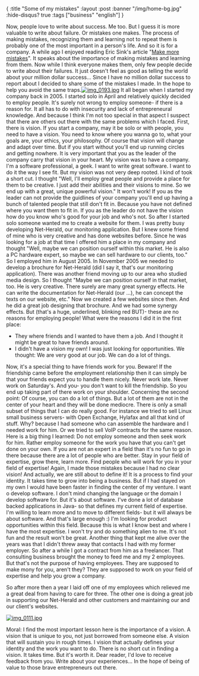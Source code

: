 {
  :title "Some of my mistakes"
  :layout :post
  :banner "/img/home-bg.jpg"
  :hide-disqus? true
  :tags ["business" "english"]
}

Now, people love to write about success. Me too. But I guess it is more valuable to write about failure. Or mistakes one makes. The process of making mistakes, recognizing them and learning not to repeat them is probably one of the most important in a person's life. And so it is for a company. A while ago I enjoyed reading Eric Sink's article "[Make more mistakes](http://www.ericsink.com/bos/Make_More_Mistakes.html)". It speaks about the importance of making mistakes and learning from them. Now while I think everyone makes them, only few people decide to write about their failures. It just doesn't feel as good as telling the world about your million dollar success... Since I have no million dollar success to report about I decided to share some of the mistakes I made. In the hope to help you avoid the same traps.[![img\_0193.jpg](/img/uploads/2007/05/img_0193.jpg)](/img/uploads/2007/05/img_0193.jpg "img_0193.jpg") It all began when I started my company back in 2005. I started solo in April and relatively quickly decided to employ people. It's surely not wrong to employ someone- if there is a reason for. It all has to do with insecurity and lack of entrepreneural knowledge. And because I think I'm not too special in that aspect I suspect that there are others out there with the same problems which I faced. First, there is vision. If you start a company, may it be solo or with people, you need to have a vision. You need to know where you wanna go to, what your goals are, your ethics, your philosophy. Of course that vision will change and adapt over time. But if you start without you'll end up running circles and getting nowhere. It is very important that you as the leader of the company carry that vision in your heart. My vision was to have a company. I'm a software professional, a geek. I want to write great software. I want to do it the way I see fit. But my vision was not very deep rooted. I kind of took a short cut. I thought "Well, I'll employ great people and provide a place for them to be creative. I just add their abilities and their visions to mine. So we end up with a great, unique powerful vision." It won't work! If you as the leader can not provide the guidlines of your company you'll end up having a bunch of talented people that still don't fit in. Because you have not defined where you want them to fit in. If you as the leader do not have the vision how do you know who's good for your job and who's not. So after I started solo someone wanted me to create a website for them. I was pretty busy developing Net-Herald, our monitoring application. But I knew some friend of mine who is very creative and has done websites before. Since he was looking for a job at that time I offered him a place in my company and thought "Well, maybe we can position ourself within this market. He is also a PC hardware expert, so maybe we can sell hardware to our clients, too." So I employed him in August 2005. In November 2005 we needed to develop a brochure for Net-Herald (did I say it, that's our monitoring application). There was another friend moving up to our area who studied media design. So I thought "Maybe we can position ourself in that market, too. He is very creative. There surely are many great synergy effects. He can write the documentation for Net-Herald (our ...), he can concept the texts on our website, etc." Now we created a few websites since then. And he did a great job designing that brochure. And we had some synergy effects. But (that's a huge, underlined, blinking red BUT)- these are no reasons for employing people! What were the reasons I did it in the first place:

-   They where friends and I wanted to have them a job. And I thought it might be great to have friends around.
-   I didn't have a vision my own! I was just looking for opportunities. We thought: We are very good at our job. We can do a lot of things.

Now, it's a special thing to have friends work for you. Beware! If the friendship came before the employment relationship then it can simply be that your friends expect you to handle them nicely. Never work late. Never work on Saturday's. And you- you don't want to kill the friendship. So you end up taking part of there work on your shoulder. Concerning the second point: Of course, you can do a lot of things. But a lot of them are not in the center of your heart and they will be done mediocre. There is only a small subset of things that I can do really good. For instance we tried to sell Linux small business servers- with Open Exchange, Hylafax and all that kind of stuff. Why? because I had someone who can assemble the hardware and I needed work for him. Or we tried to sell VoIP contracts for the same reason. Here is a big thing I learned: Do not employ someone and then seek work for him. Rather employ someone for the work you have that you can't get done on your own. If you are not an expert in a field than it's no fun to go in there because there are a lot of people who are better. Stay in your field of expertise, grow there, learn more. Find people who will work for you in your field of expertise! Again, I made those mistakes because I had no clear vision! And actually, we are still about to define it! It is a process to find your identity. It takes time to grow into being a business. But if I had stayed on my own I would have been faster in finding the center of my venture. I want o develop software. I don't mind changing the language or the domain I develop software for. But it's about software. I've done a lot of database backed applications in Java- so that defines my current field of expertise. I'm willing to learn more and to move to different fields- but it will always be about software. And that's large enough :) I'm looking for product opportunities within this field. Because this is what I know best and where I have the most expertise. I won't try and do something alien to me. It's not fun and the result won't be great. Another thing that kept me alive over the years was that I didn't threw away that contacts I had with my former employer. So after a while I got a contract from him as a freelancer. That consulting business brought the money to feed me and my 2 employees. But that's not the purpose of having employees. They are supposed to make mony for you, aren't they? They are supposed to work on your field of expertise and help you grow a company.

So after more then a year I laid off one of my employees which relieved me a great deal from having to care for three. The other one is doing a great job in supporting our Net-Herald and other customers and maintaining our and our client's websites.

[![img\_0111.jpg](/img/uploads/2007/05/img_0111.jpg)](/img/uploads/2007/05/img_0111.jpg "img_0111.jpg")

Moral: I find the most important lesson here is the importance of a vision. A vision that is unique to you, not just borrowed from someone else. A vision that will sustain you in rough times. I vision that actually defines your identity and the work you want to do. There is no short cut in finding a vision. It takes time. But it's worth it. Dear reader, I'd love to receive feedback from you. Write about your experiences... In the hope of being of value to those brave entrepreneurs out there.
